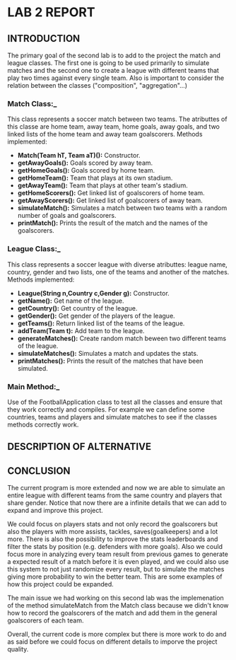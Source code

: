 # LAB 2 REPORT
## INTRODUCTION
The primary goal of the second lab is to add to the project the match and league classes. The first one is going to be used  primarily to simulate matches and the second one to create a league with different teams that play two times against every single team. Also is important to consider the relation between the classes ("composition", "aggregation"...)
### Match Class:_ 
This class represents a soccer match between two teams. The atributtes of this classe are home team, away team, home goals, away goals, and two linked lists of the home team and away team goalscorers. Methods implemented:
+ **Match(Team hT, Team aT)():** Constructor.
+ **getAwayGoals():** Goals scored by away team.
+ **getHomeGoals():** Goals scored by home team.
+ **getHomeTeam():** Team that plays at its own stadium.
+ **getAwayTeam():** Team that plays at other team's stadium.
+ **getHomeScorers():** Get linked list of goalscorers of home team.
+ **getAwayScorers():** Get linked list of goalscorers of away team.
+ **simulateMatch():** Simulates a match between two teams with a random number of goals and goalscorers.
+ **printMatch():** Prints the result of the match and the names of the goalscorers.
  
### League Class:_ 
This class represents a soccer league with diverse atributtes: league name, country, gender and two lists, one of the teams and another of the matches.
Methods implemented:

+ **League(String n,Country c,Gender g):** Constructor.
+ **getName():** Get name of the league.
+ **getCountry():** Get country of the league.
+ **getGender():** Get gender of the players of the league.
+ **getTeams():** Return linked list of the teams of the league.
+ **addTeam(Team t):** Add team to the league.
+ **generateMatches():** Create random match beween two different teams of the league.
+ **simulateMatches():** Simulates a match and updates the stats.
+ **printMatches():** Prints the result of the matches that have been simulated.

### Main Method:_ 
Use of the FootballApplication class to test all the classes and ensure that they work correctly and compiles. For example we can define some countries, teams and players and simulate matches to see if the classes methods correctly work.


## DESCRIPTION OF ALTERNATIVE

## CONCLUSION
The current program is more extended and now we are able to simulate an entire league with different teams from the same country and players that share gender. Notice that now there are a infinite details that we can add to expand and improve this project. 

We could focus on players stats and not only record the goalscorers but also the players with more assists, tackles, saves(goalkeepers) and a lot more. There is also the possibility to improve the stats leaderboards and filter the stats by position (e.g. defenders with more goals). Also we could focus more in analyzing every team result from previous games to generate a expected result of a  match before it is even played, and we could also use this system to not just randomize every result, but to simulate the matches giving more probability to win the better team. This are some examples of how this project could be expanded.

The main issue we had working on this second lab was the implemenation of the method simulateMatch from the Match class because we didn't know how to record the goalscorers of the match and add them in the general goalscorers of each team. 

Overall, the current code is more complex but there is more work to do and as said before we could focus on different details to imporve the project quality.

